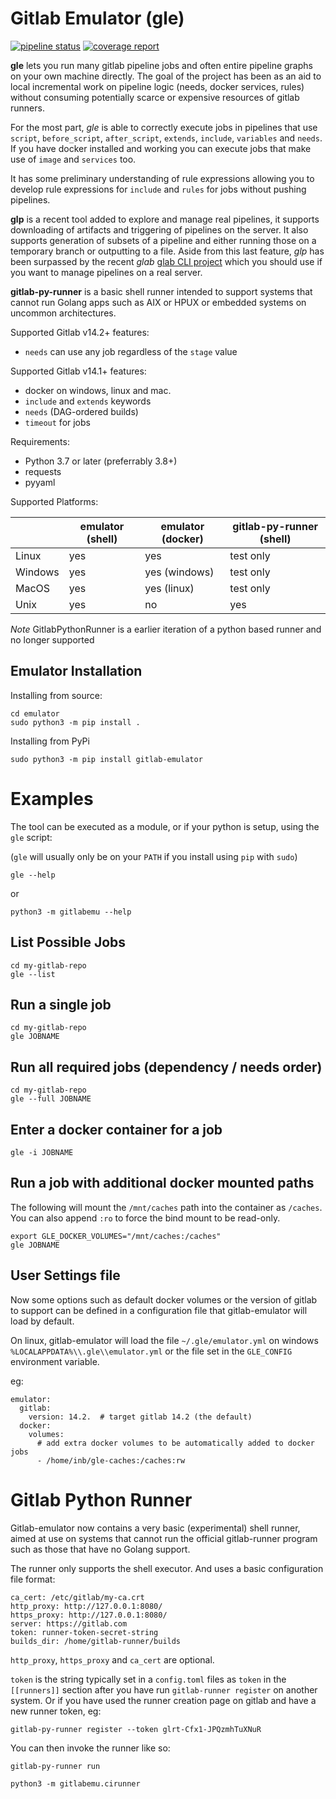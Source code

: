 # Gitlab Emulator (gle)

[![pipeline status](https://gitlab.com/cunity/gitlab-emulator/badges/main/pipeline.svg)](https://gitlab.com/cunity/gitlab-emulator/-/commits/main)
[![coverage report](https://gitlab.com/cunity/gitlab-emulator/badges/main/coverage.svg)](https://gitlab.com/cunity/gitlab-emulator/-/commits/main)

__gle__ lets you run many gitlab pipeline jobs and often entire pipeline graphs on your own machine directly. The goal of the project has been as an aid to local incremental work on pipeline logic (needs, docker services, rules) without consuming potentially scarce or expensive resources of gitlab runners.

For the most part, _gle_ is able to correctly execute jobs in pipelines that use `script`, `before_script`, `after_script`, `extends`, `include`, `variables` and `needs`. If you have docker installed and working you can execute jobs that make use of `image` and `services` too.

It has some preliminary understanding of rule expressions allowing you to develop rule expressions for `include` and `rules` for jobs without pushing pipelines.

__glp__ is a recent tool added to explore and manage real pipelines, it supports downloading of artifacts and triggering of pipelines on the server. It also supports generation of subsets of a pipeline and either running those on a temporary branch or outputting to a file.  Aside from this last feature, _glp_ has been surpassed by the recent _glab_ [glab CLI project](https://gitlab.com/gitlab-org/cli) which you should use if you want to manage pipelines on a real server.

__gitlab-py-runner__ is a basic shell runner intended to support systems that cannot run Golang apps such as AIX or HPUX or embedded systems on uncommon architectures.

Supported Gitlab v14.2+ features:

 * `needs` can use any job regardless of the `stage` value

Supported Gitlab v14.1+ features:

 * docker on windows, linux and mac.
 * `include` and `extends` keywords
 * `needs` (DAG-ordered builds)
 * `timeout` for jobs

Requirements:

 * Python 3.7 or later (preferrably 3.8+)
 * requests
 * pyyaml

Supported Platforms:

|         | emulator (shell) | emulator (docker) | gitlab-py-runner (shell) |
|---------|------------------|-------------------|--------------------------|
| Linux   | yes              | yes               | test only                |
| Windows | yes              | yes (windows)     | test only                |
| MacOS   | yes              | yes (linux)       | test only                |
| Unix    | yes              | no                | yes                      |

_Note_ GitlabPythonRunner is a earlier iteration of a python based runner and no longer supported

## Emulator Installation

Installing from source:
```
cd emulator
sudo python3 -m pip install .
```

Installing from PyPi
```
sudo python3 -m pip install gitlab-emulator
```

# Examples

The tool can be executed as a module, or if your python is setup, using the `gle` script:

(`gle` will usually only be on your `PATH` if you install using `pip` with `sudo`)

```
gle --help
```
or
```
python3 -m gitlabemu --help
```

## List Possible Jobs

```
cd my-gitlab-repo
gle --list
```

## Run a single job

```
cd my-gitlab-repo
gle JOBNAME
```

## Run all required jobs (dependency / needs order)

```
cd my-gitlab-repo
gle --full JOBNAME
```

## Enter a docker container for a job

```
gle -i JOBNAME
```

## Run a job with additional docker mounted paths

The following will mount the `/mnt/caches` path into the container as `/caches`.  You can also append `:ro` to force
the bind mount to be read-only.

```
export GLE_DOCKER_VOLUMES="/mnt/caches:/caches"
gle JOBNAME
```

## User Settings file

Now some options such as default docker volumes or the version of gitlab to support can be
defined in a configuration file that gitlab-emulator will load by default.

On linux, gitlab-emulator will load the file `~/.gle/emulator.yml` on windows `%LOCALAPPDATA%\\.gle\\emulator.yml` or the file set in the `GLE_CONFIG` environment variable.

eg:

```
emulator:
  gitlab:
    version: 14.2.  # target gitlab 14.2 (the default)
  docker:
    volumes:
      # add extra docker volumes to be automatically added to docker jobs
      - /home/inb/gle-caches:/caches:rw
```


# Gitlab Python Runner

Gitlab-emulator now contains a very basic (experimental) shell runner, aimed at use on systems that cannot run the official gitlab-runner
program such as those that have no Golang support.

The runner only supports the shell executor.  And uses a basic configuration file format:

```
ca_cert: /etc/gitlab/my-ca.crt
http_proxy: http://127.0.0.1:8080/
https_proxy: http://127.0.0.1:8080/
server: https://gitlab.com
token: runner-token-secret-string
builds_dir: /home/gitlab-runner/builds
```

`http_proxy`, `https_proxy` and `ca_cert` are optional. 

`token` is the string typically set in a `config.toml` files as `token` in the `[[runners]]` section after you have run `gitlab-runner register` on another system. Or if you have used the runner creation page on gitlab and have a new runner token, eg:

```
gitlab-py-runner register --token glrt-Cfx1-JPQzmhTuXNuR
```

You can then invoke the runner like so:

```
gitlab-py-runner run
```

```
python3 -m gitlabemu.cirunner 
```